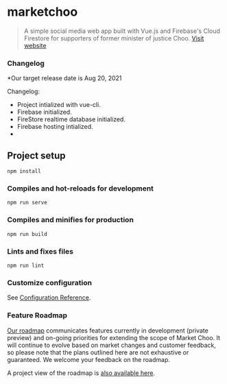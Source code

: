 # marketchoo

> A simple social media web app built with Vue.js and Firebase's Cloud Firestore for supporters of former minister of justice Choo. [Visit website](https://marketchoo-89871.web.app/)

### Changelog

\*Our target release date is Aug 20, 2021

Changelog:

- Project intialized with vue-cli.
- Firebase initialized.
- FireStore realtime database initialized.
- Firebase hosting intialized.
-

## Project setup

```
npm install
```

### Compiles and hot-reloads for development

```
npm run serve
```

### Compiles and minifies for production

```
npm run build
```

### Lints and fixes files

```
npm run lint
```

### Customize configuration

See [Configuration Reference](https://cli.vuejs.org/config/).

### Feature Roadmap

[Our roadmap](roadmap.md) communicates features currently in development (private preview) and on-going priorities for extending the scope of Market Choo. It will continue to evolve based on market changes and customer feedback, so please note that the plans outlined here are not exhaustive or guaranteed. We welcome your feedback on the roadmap.

A project view of the roadmap is [also available here](https://github.com/hyounoo/marketchoo/projects/1).
